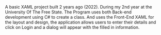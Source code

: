 A basic XAML project built 2 years ago (2022).
During my 2nd year at the University Of The Free State.
The Program uses both Back-end development using C# to create a class.
And uses the Front-End XAML for the layout and design, the application 
allows users to enter their details and click on Login and a dialog will appear with the filled in information.
